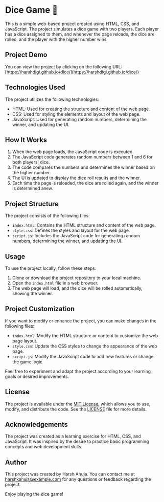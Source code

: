 
# Dice Game 🎲

This is a simple web-based project created using HTML, CSS, and JavaScript. The project simulates a dice game with two players. Each player has a dice assigned to them, and whenever the page reloads, the dice are rolled, and the player with the higher number wins.

## Project Demo

You can view the project by clicking on the following URL: [https://harshdigi.github.io/dice/](https://harshdigi.github.io/dice/)

## Technologies Used

The project utilizes the following technologies:

- HTML: Used for creating the structure and content of the web page.
- CSS: Used for styling the elements and layout of the web page.
- JavaScript: Used for generating random numbers, determining the winner, and updating the UI.

## How It Works

1. When the web page loads, the JavaScript code is executed.
2. The JavaScript code generates random numbers between 1 and 6 for both players' dice.
3. The code compares the numbers and determines the winner based on the higher number.
4. The UI is updated to display the dice roll results and the winner.
5. Each time the page is reloaded, the dice are rolled again, and the winner is determined anew.

## Project Structure

The project consists of the following files:

- `index.html`: Contains the HTML structure and content of the web page.
- `style.css`: Defines the styles and layout for the web page.
- `script.js`: Includes the JavaScript code for generating random numbers, determining the winner, and updating the UI.

## Usage

To use the project locally, follow these steps:

1. Clone or download the project repository to your local machine.
2. Open the `index.html` file in a web browser.
3. The web page will load, and the dice will be rolled automatically, showing the winner.

## Project Customization

If you want to modify or enhance the project, you can make changes in the following files:

- `index.html`: Modify the HTML structure or content to customize the web page layout.
- `style.css`: Update the CSS styles to change the appearance of the web page.
- `script.js`: Modify the JavaScript code to add new features or change the game logic.

Feel free to experiment and adapt the project according to your learning goals or desired improvements.

## License

The project is available under the [MIT License](LICENSE.md), which allows you to use, modify, and distribute the code. See the [LICENSE](LICENSE.md) file for more details.

## Acknowledgements

The project was created as a learning exercise for HTML, CSS, and JavaScript. It was inspired by the desire to practice basic programming concepts and web development skills.

## Author

This project was created by Harsh Ahuja. You can contact me at harshkahuja@example.com for any questions or feedback regarding the project.

Enjoy playing the dice game!
